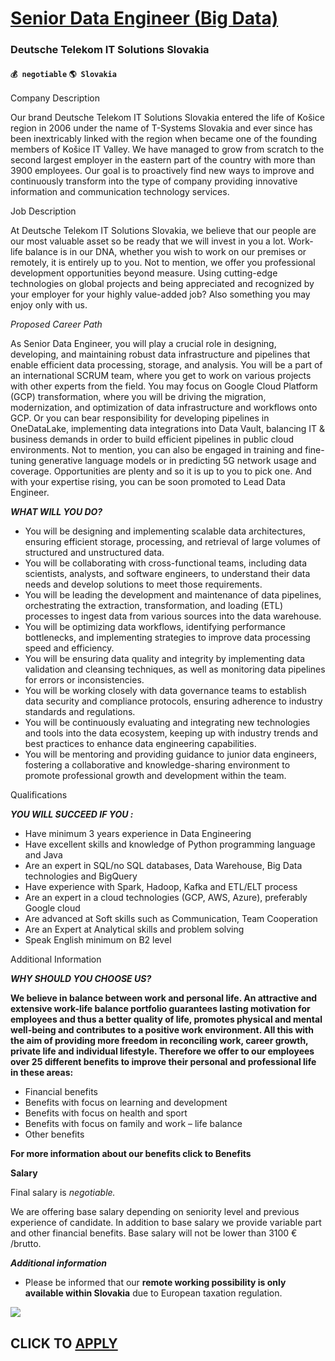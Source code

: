 # [Senior Data Engineer (Big Data)](https://www.remotewlb.com/apply/senior-data-engineer-big-data)  
### Deutsche Telekom IT Solutions Slovakia  
#### `💰 negotiable` `🌎 Slovakia`  

  
  

Company Description

Our brand Deutsche Telekom IT Solutions Slovakia entered the life of Košice region in 2006 under the name of T-Systems Slovakia and ever since has been inextricably linked with the region when became one of the founding members of Košice IT Valley. We have managed to grow from scratch to the second largest employer in the eastern part of the country with more than 3900 employees. Our goal is to proactively find new ways to improve and continuously transform into the type of company providing innovative information and communication technology services.

  
  

Job Description

At Deutsche Telekom IT Solutions Slovakia, we believe that our people are our most valuable asset so be ready that we will invest in you a lot. Work-life balance is in our DNA, whether you wish to work on our premises or remotely, it is entirely up to you. Not to mention, we offer you professional development opportunities beyond measure. Using cutting-edge technologies on global projects and being appreciated and recognized by your employer for your highly value-added job? Also something you may enjoy only with us.

_Proposed Career Path_

As Senior Data Engineer, you will play a crucial role in designing, developing, and maintaining robust data infrastructure and pipelines that enable efficient data processing, storage, and analysis. You will be a part of an international SCRUM team, where you get to work on various projects with other experts from the field. You may focus on Google Cloud Platform (GCP) transformation, where you will be driving the migration, modernization, and optimization of data infrastructure and workflows onto GCP. Or you can bear responsibility for developing pipelines in OneDataLake, implementing data integrations into Data Vault, balancing IT & business demands in order to build efficient pipelines in public cloud environments. Not to mention, you can also be engaged in training and fine-tuning generative language models or in predicting 5G network usage and coverage. Opportunities are plenty and so it is up to you to pick one. And with your expertise rising, you can be soon promoted to Lead
Data Engineer.

_**WHAT WILL YOU DO?**_

  * You will be designing and implementing scalable data architectures, ensuring efficient storage, processing, and retrieval of large volumes of structured and unstructured data.
  * You will be collaborating with cross-functional teams, including data scientists, analysts, and software engineers, to understand their data needs and develop solutions to meet those requirements.
  * You will be leading the development and maintenance of data pipelines, orchestrating the extraction, transformation, and loading (ETL) processes to ingest data from various sources into the data warehouse.
  * You will be optimizing data workflows, identifying performance bottlenecks, and implementing strategies to improve data processing speed and efficiency.
  * You will be ensuring data quality and integrity by implementing data validation and cleansing techniques, as well as monitoring data pipelines for errors or inconsistencies.
  * You will be working closely with data governance teams to establish data security and compliance protocols, ensuring adherence to industry standards and regulations.
  * You will be continuously evaluating and integrating new technologies and tools into the data ecosystem, keeping up with industry trends and best practices to enhance data engineering capabilities.
  * You will be mentoring and providing guidance to junior data engineers, fostering a collaborative and knowledge-sharing environment to promote professional growth and development within the team.

  
  

Qualifications

**_YOU WILL SUCCEED IF YOU :_**

  * Have minimum 3 years experience in Data Engineering
  * Have excellent skills and knowledge of Python programming language and Java
  * Are an expert in SQL/no SQL databases, Data Warehouse, Big Data technologies and BigQuery
  * Have experience with Spark, Hadoop, Kafka and ETL/ELT process
  * Are an expert in a cloud technologies (GCP, AWS, Azure), preferably Google cloud
  * Are advanced at Soft skills such as Communication, Team Cooperation
  * Are an Expert at Analytical skills and problem solving
  * Speak English minimum on B2 level

  
  

Additional Information

_**WHY SHOULD YOU CHOOSE US?**_

**We believe in balance between work and personal life. An attractive and extensive work-life balance portfolio guarantees lasting motivation for employees and thus a better quality of life, promotes physical and mental well-being and contributes to a positive work environment. All this with the aim of providing more freedom in reconciling work, career growth, private life and individual lifestyle. Therefore we offer to our employees over 25 different benefits to improve their personal and professional life in these areas:**

  * Financial benefits
  * Benefits with focus on learning and development
  * Benefits with focus on health and sport
  * Benefits with focus on family and work – life balance
  * Other benefits

**For more information about our benefits click to Benefits**

**Salary**

Final salary is _negotiable._

We are offering base salary depending on seniority level and previous experience of candidate. In addition to base salary we provide variable part and other financial benefits. Base salary will not be lower than 3100 € /brutto.

_**Additional information**_

* Please be informed that our **remote working possibility is only available within Slovakia** due to European taxation regulation.

![](https://remotive.com/job/track/1899065/blank.gif?source=public_api)  
## CLICK TO [APPLY](https://www.remotewlb.com/apply/senior-data-engineer-big-data)

